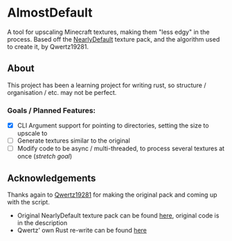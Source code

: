 # AlmostDefault
A tool for upscaling Minecraft textures, making them "less edgy" in the process. Based off the [NearlyDefault](https://www.curseforge.com/minecraft/texture-packs/nearlydefault) texture pack, and the algorithm used to create it, by Qwertz19281.

## About
This project has been a learning project for writing rust, so structure / organisation / etc. may not be perfect.  

### Goals / Planned Features:
* [x] CLI Argument support for pointing to directories, setting the size to upscale to
* [ ] Generate textures similar to the original
* [ ] Modify code to be async / multi-threaded, to process several textures at once (*stretch goal*)

## Acknowledgements
Thanks again to [Qwertz19281](https://github.com/qwertz19281) for making the original pack and coming up with the script.
* Original NearlyDefault texture pack can be found [here](https://www.curseforge.com/minecraft/texture-packs/nearlydefault), original code is in the description
* Qwertz' own Rust re-write can be found [here](https://github.com/qwertz19281/nearlydefault_attempt_2020)